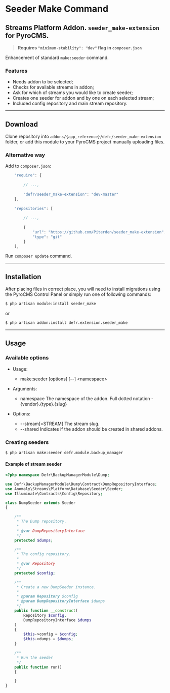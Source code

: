 # Seeder Make Command
## Streams Platform Addon. `seeder_make-extension` for PyroCMS.

   > **Requires `"minimum-stability": "dev"` flag in `composer.json`**

Enhancement of standard `make:seeder` command.

### Features
* Needs addon to be selected;
* Checks for available streams in addon;
* Ask for which of streams you would like to create seeder;
* Creates one seeder for addon and by one on each selected stream;
* Included config repository and main stream repository.

***

## Download
Clone repository into `addons/{app_reference}/defr/seeder_make-extension` folder, or add this module to your PyroCMS project manually uploading files.

### Alternative way
Add to `composer.json`:
```js
    "require": {
    
        // ...,
        
        "defr/seeder_make-extension": "dev-master"
    },
    
    "repositories": [
        
        // ...,
        
        {
            "url": "https://github.com/Piterden/seeder_make-extension",
            "type": "git"
        }
    ],
```

Run `composer update` command.

***

## Installation
After placing files in correct place, you will need to install migrations using the PyroCMS Control Panel or simply run one of following commands:
```bash
$ php artisan module:install seeder_make
```
or
```bash
$ php artisan addon:install defr.extension.seeder_make
```

***

## Usage

### Available options

* Usage:
  - make:seeder [options] [--] \<namespace\>

* Arguments:
  - namespace              The namespace of the addon. Full dotted notation - {vendor}.{type}.{slug}

* Options:
  - --stream[=STREAM]  The stream slug.
  - --shared           Indicates if the addon should be created in shared addons.

### Creating seeders
```bash
$ php artisan make:seeder defr.module.backup_manager
```

#### Example of stream seeder
```php
<?php namespace Defr\BackupManagerModule\Dump;

use Defr\BackupManagerModule\Dump\Contract\DumpRepositoryInterface;
use Anomaly\Streams\Platform\Database\Seeder\Seeder;
use Illuminate\Contracts\Config\Repository;

class DumpSeeder extends Seeder
{

    /**
     * The Dump repository.
     *
     * @var DumpRepositoryInterface
     */
    protected $dumps;

    /**
     * The config repository.
     *
     * @var Repository
     */
    protected $config;

    /**
     * Create a new DumpSeeder instance.
     *
     * @param Repository $config
     * @param DumpRepositoryInterface $dumps
     */
    public function __construct(
        Repository $config,
        DumpRepositoryInterface $dumps
    )
    {
        $this->config = $config;
        $this->dumps = $dumps;
    }

    /**
     * Run the seeder
     */
    public function run()
    {

    }
}
```

